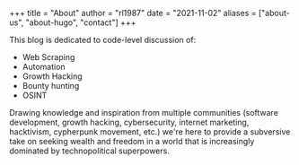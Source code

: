 +++
title = "About"
author = "rl1987"
date = "2021-11-02"
aliases = ["about-us", "about-hugo", "contact"]
+++

This blog is dedicated to code-level discussion of:

* Web Scraping
* Automation
* Growth Hacking
* Bounty hunting
* OSINT

Drawing knowledge and inspiration from multiple communities (software development, growth hacking, cybersecurity, internet marketing, hacktivism, cypherpunk movement, etc.) we're here to provide a subversive take on seeking wealth and freedom in a world that is increasingly dominated by technopolitical superpowers.
